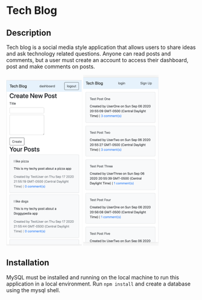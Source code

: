 # Tech Blog

## Description
Tech blog is a social media style application that allows users to share ideas and ask technology related questions. Anyone can read posts and comments, but a user must create an account to access their dashboard, post and make comments on posts.

<img src="./screenshots/dashboard.png" alt="dashboard" width="200"/>         <img src="./screenshots/homepage.png" alt="homepage" width="200"/>

## Installation
MySQL must be installed and running on the local machine to run this application in a local environment. Run `npm install` and create a database using the mysql shell.


